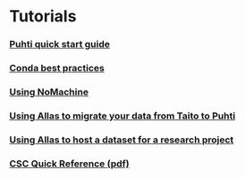 # Tutorials

### [Puhti quick start guide](tutorials/puhti_quick.md)
### [Conda best practices](tutorials/conda.md)
### [Using NoMachine](tutorials/nomachine-usage.md)
### [Using Allas to migrate your data from Taito to Puhti](../data/Allas/migration_tutorial.md)
### [Using Allas to host a dataset for a research project](../data/Allas/allas_project_example.md)
### [CSC Quick Reference (pdf)](../img/csc-quick-reference-2019-11-21.pdf)
